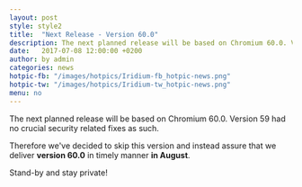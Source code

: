 ```yaml
---
layout: post
style: style2
title:  "Next Release - Version 60.0"
description: The next planned release will be based on Chromium 60.0. Version 59 had no crucial security related fixes as such.
date:   2017-07-08 12:00:00 +0200
author:	by admin
categories: news
hotpic-fb: "/images/hotpics/Iridium-fb_hotpic-news.png"
hotpic-tw: "/images/hotpics/Iridium-tw_hotpic-news.png"
menu: no
---
```


The next planned release will be based on Chromium 60.0. Version 59 had no crucial security related fixes as such.    
<!--break-->
Therefore we've decided to skip this version and instead assure that we deliver **version 60.0** in timely manner **in August**.

Stand-by and stay private!
